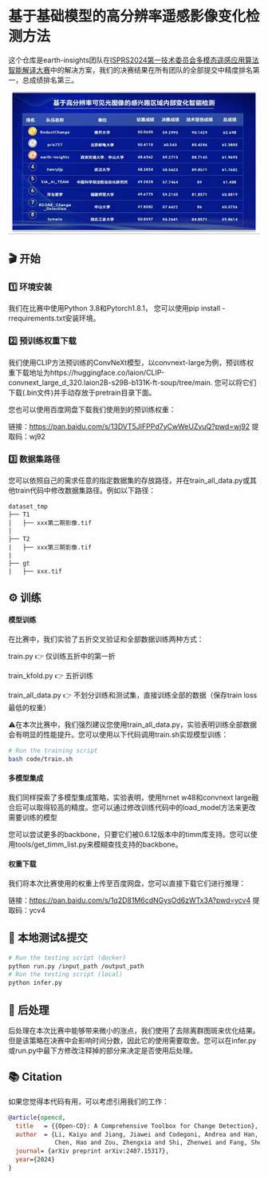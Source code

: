 # 基于基础模型的高分辨率遥感影像变化检测方法

这个仓库是earth-insights团队在[ISPRS2024第一技术委员会多模态遥感应用算法智能解译大赛](https://www.gaofen-challenge.com/challenge)中的解决方案，我们的决赛结果在所有团队的全部提交中精度排名第一，总成绩排名第三。

![image](https://github.com/NightSongs/ISPRS2024_ChangeDetection_TOP3/blob/main/resources/rank.png)

## &#x1F3AC; 开始

### :one: 环境安装
我们在比赛中使用Python 3.8和Pytorch1.8.1， 您可以使用pip install -rrequirements.txt安装环境。

### :two: 预训练权重下载

我们使用CLIP方法预训练的ConvNeXt模型，以convnext-large为例，预训练权重下载地址为https://huggingface.co/laion/CLIP-convnext_large_d_320.laion2B-s29B-b131K-ft-soup/tree/main. 您可以将它们下载(.bin文件)并手动存放于pretrain目录下面。

您也可以使用百度网盘下载我们使用到的预训练权重：

链接：https://pan.baidu.com/s/13DVT5JIFPPd7yCwWeUZyuQ?pwd=wj92 
提取码：wj92 

### :three: 数据集路径

您可以依照自己的需求任意的指定数据集的存放路径，并在train_all_data.py或其他train代码中修改数据集路径。例如以下路径：

```
dataset_tmp
├── T1
│   ├── xxx第二期影像.tif
│   
├── T2
|   ├── xxx第三期影像.tif
|
├── gt
|   ├── xxx.tif

```

## &#x2699; 训练

#### 模型训练

在比赛中，我们实验了五折交叉验证和全部数据训练两种方式：

train.py 👉 仅训练五折中的第一折

train_kfold.py 👉  五折训练

train_all_data.py 👉  不划分训练和测试集，直接训练全部的数据（保存train loss最低的权重）

⚠️在本次比赛中，我们强烈建议您使用train_all_data.py，实验表明训练全部数据会有明显的性能提升。您可以使用以下代码调用train.sh实现模型训练：

```bash
# Run the training script
bash code/train.sh
```

#### 多模型集成

我们同样探索了多模型集成策略，实验表明，使用hrnet w48和convnext large融合后可以取得较高的精度。您可以通过修改训练代码中的load_model方法来更改需要训练的模型

您可以尝试更多的backbone，只要它们被0.6.12版本中的timm库支持。您可以使用tools/get_timm_list.py来模糊查找支持的backbone。

#### 权重下载

我们将本次比赛使用的权重上传至百度网盘，您可以直接下载它们进行推理：

链接：https://pan.baidu.com/s/1q2D81M6cdNGysOd6zWTx3A?pwd=ycv4 
提取码：ycv4 

## &#x1F9EA; 本地测试&提交

```bash
# Run the testing script (docker)
python run.py /input_path /output_path
# Run the testing script (local)
python infer.py
```

## &#x1F9CA; 后处理

后处理在本次比赛中能够带来微小的涨点，我们使用了去除离群图斑来优化结果。但是该策略在决赛中会影响时间分数，因此它的使用需要取舍。您可以在infer.py或run.py中最下方修改注释掉的部分来决定是否使用后处理。

## &#x1F4DA; Citation

如果您觉得本代码有用，可以考虑引用我们的工作：

```bibtex
@article{opencd,
  title   = {{Open-CD}: A Comprehensive Toolbox for Change Detection},
  author  = {Li, Kaiyu and Jiang, Jiawei and Codegoni, Andrea and Han, Chengxi and Deng, Yupeng and Chen, Keyan and Zheng, Zhuo and
             Chen, Hao and Zou, Zhengxia and Shi, Zhenwei and Fang, Sheng and Meng, Deyu and Wang, Zhi and Cao, Xiangyong},
  journal= {arXiv preprint arXiv:2407.15317},
  year={2024}
}
```
